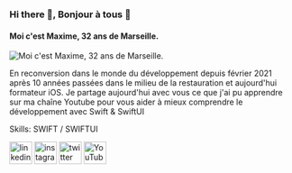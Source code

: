 ### Hi there 👋, Bonjour à tous 👋
#### Moi c'est Maxime, 32 ans de Marseille.
![Moi c'est Maxime, 32 ans de Marseille.](https://studio.youtube.com/channel/UCnB6IjxAedGERhQlmKTF8Rw/editing/images)

En reconversion dans le monde du développement depuis février 2021 après 10 années passées dans le milieu de la restauration et aujourd'hui formateur iOS.
Je partage aujourd'hui avec vous ce que j'ai pu apprendre sur ma chaîne Youtube pour vous aider à mieux comprendre le développement avec Swift & SwiftUI

Skills: SWIFT / SWIFTUI



[<img src='https://cdn.jsdelivr.net/npm/simple-icons@3.0.1/icons/linkedin.svg' alt='linkedin' height='40'>](https://www.linkedin.com/in/maxime-lathière/)  [<img src='https://cdn.jsdelivr.net/npm/simple-icons@3.0.1/icons/instagram.svg' alt='instagram' height='40'>](https://www.instagram.com/objectif.developpeur/)  [<img src='https://cdn.jsdelivr.net/npm/simple-icons@3.0.1/icons/twitter.svg' alt='twitter' height='40'>](https://twitter.com/objectif_DeviOS)  [<img src='https://cdn.jsdelivr.net/npm/simple-icons@3.0.1/icons/youtube.svg' alt='YouTube' height='40'>](https://www.youtube.com/channel/UCnB6IjxAedGERhQlmKTF8Rw)  

